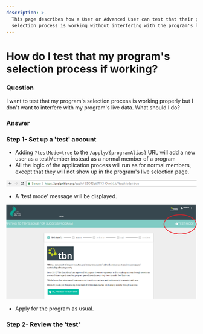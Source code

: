 ```yaml
---
description: >-
  This page describes how a User or Advanced User can test that their program's
  selection process is working without interfering with the program's live data.
---
```


# How do I test that my program's selection process if working?

### Question

I want to test that my program's selection process is working properly but I don't want to interfere with my program's live data.  What should I do?

### Answer

### Step 1- Set up a 'test' account

* Adding `?testMode=true` to the `/apply/{programAlias}` URL will add a new user as a testMember instead as a normal member of a program
* All the logic of the application process will run as for normal members, except that they will not show up in the program's live selection page.

![shows the URL to set up a &apos;test&apos; user on the TBN program](../.gitbook/assets/image%20%2865%29.png)

* A 'test mode' message will be displayed. 

![](../.gitbook/assets/image%20%2872%29.png)

* Apply for the program as usual.

### Step 2-  Review the 'test' 

